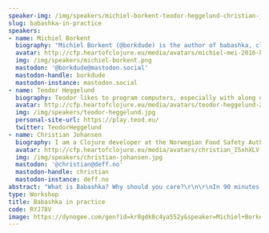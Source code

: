 ```yaml
---
speaker-img: /img/speakers/michiel-borkent-teodor-heggelund-christian-johansen.png
slug: babashka-in-practice
speakers:
- name: Michiel Borkent
  biography: "Michiel Borkent (@borkdude) is the author of babashka, clj-kondo, SCI, cherry\r\nand several other Clojure projects. He has been using Clojure since 2010 as a\r\ntinkerer, lecturer and professional software developer. Since 2021 he dedicates\r\nmost his time to open source Clojure software. Hobbies include eating vegetables\r\nand walking."
  avatar: http://cfp.heartofclojure.eu/media/avatars/michiel-mei-2016-klein_O5Ypbv4.png
  img: /img/speakers/michiel-borkent.png
  mastodon: '@borkdude@mastodon.social'
  mastodon-handle: borkdude
  mastodon-instance: mastodon.social
- name: Teodor Heggelund
  biography: Teodor likes to program computers, especially with along other people. In previous lives, he has taught Elm to kids, Matlab and mechanics to students, and Python to civil engineers. His experience is that Clojure's interactivity makes it uniquely well suited to explore problems together.
  avatar: http://cfp.heartofclojure.eu/media/avatars/teodor-heggelund-2024-03_5BwFOib.jpg
  img: /img/speakers/teodor-heggelund.jpg
  personal-site-url: https://play.teod.eu/
  twitter: TeodorHeggelund
- name: Christian Johansen
  biography: I am a Clojure developer at the Norwegian Food Safety Authority. I have 20 years of experience building software, and have done Clojure full-time for the past 10 years. I write about software development occasionally at https://cjohansen.no and regularly at https://parenteser.mattilsynet.io (in Norwegian). I am the maintainer of some open source projects, notably Portfolio (https://github.com/cjohansen/portfolio), which was sponsored by Clojurists Together in 2023. I also demonstrate pair programming and using Clojure and ClojureScript to fight zombies in the screencast https://parensofthedead.com/
  avatar: http://cfp.heartofclojure.eu/media/avatars/christian_I5xhXLV.jpg
  img: /img/speakers/christian-johansen.jpg
  mastodon: '@christian@deff.no'
  mastodon-handle: christian
  mastodon-instance: deff.no
abstract: "What is Babashka? Why should you care?\r\n\r\nIn 90 minutes you’ll get an introduction to Babashka, and hands-on experience with it through a shared programming experience with the rest of the group and two veteran Clojure programmers. You’ll learn what Babashka is, how it fits in with JVM Clojure, and how to work with it in a practical sense.\r\n\r\nThe workshop aims to be a joyful learning experience where we’ll get to know each other better and learn more about REPL-driven programming, testing Clojure, and, of course scripting with Babashka."
type: Workshop
title: Babashka in practice
code: RYJ78V
image: https://dynogee.com/gen?id=kr8gdk8c4ya552y&speaker=Michiel+Borkent%2C+Teodor+Heggelund%2C+Christian+Johansen&title=Babashka+in+practice&type=Workshop&img=https%3A//2024.heartofclojure.eu/img/speakers/michiel-borkent-teodor-heggelund-christian-johansen.png%3Fv%3D1721201157324
---
```

